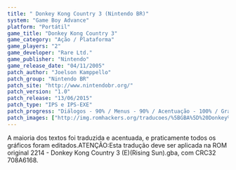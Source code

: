 ```yaml
---
title: " Donkey Kong Country 3 (Nintendo BR)"
system: "Game Boy Advance"
platform: "Portátil"
game_title: "Donkey Kong Country 3"
game_category: "Ação / Plataforma"
game_players: "2"
game_developer: "Rare Ltd."
game_publisher: "Nintendo"
game_release_date: "04/11/2005"
patch_author: "Joelson Kamppello"
patch_group: "Nintendo BR"
patch_site: "http://www.nintendobr.org/"
patch_version: "1.0"
patch_release: "13/06/2015"
patch_type: "IPS e IPS-EXE"
patch_progress: "Diálogos - 90% / Menus - 90% / Acentuação - 100% / Gráficos - 95% / Revisão - 100%"
patch_images: ["http://img.romhackers.org/traducoes/%5BGBA%5D%20Donkey%20Kong%20Country%203%20-%20Nintendo%20BR%20-%201.png","http://img.romhackers.org/traducoes/%5BGBA%5D%20Donkey%20Kong%20Country%203%20-%20Nintendo%20BR%20-%202.png","http://img.romhackers.org/traducoes/%5BGBA%5D%20Donkey%20Kong%20Country%203%20-%20Nintendo%20BR%20-%203.png"]
---
```

A maioria dos textos foi traduzida e acentuada, e praticamente todos os gráficos foram editados.ATENÇÃO:Esta tradução deve ser aplicada na ROM original 2214 - Donkey Kong Country 3 (E)(Rising Sun).gba, com CRC32 708A6168.